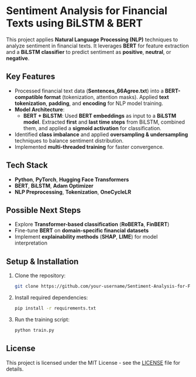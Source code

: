 # Sentiment Analysis for Financial Texts using BiLSTM & BERT

This project applies **Natural Language Processing (NLP)** techniques to analyze sentiment in financial texts. It leverages **BERT** for feature extraction and a **BiLSTM classifier** to predict sentiment as **positive**, **neutral**, or **negative**.

## Key Features

- Processed financial text data (**Sentences_66Agree.txt**) into a **BERT-compatible format** (tokenization, attention masks). Applied **text tokenization**, **padding**, and **encoding** for NLP model training.  
- **Model Architecture**:  
  - **BERT + BiLSTM**: Used **BERT embeddings** as input to a **BiLSTM model**. Extracted **first** and **last time steps** from BiLSTM, combined them, and applied a **sigmoid activation** for classification.
- Identified **class imbalance** and applied **oversampling & undersampling** techniques to balance sentiment distribution.
- Implemented **multi-threaded training** for faster convergence.

## Tech Stack

- **Python**, **PyTorch**, **Hugging Face Transformers**  
- **BERT**, **BiLSTM**, **Adam Optimizer**  
- **NLP Preprocessing**, **Tokenization**, **OneCycleLR**

## Possible Next Steps

- Explore **Transformer-based classification** (**RoBERTa**, **FinBERT**)  
- Fine-tune **BERT** on **domain-specific financial datasets**  
- Implement **explainability methods** (**SHAP**, **LIME**) for model interpretation

## Setup & Installation

1. Clone the repository:
    ```bash
    git clone https://github.com/your-username/Sentiment-Analysis-for-Finance.git
    ```
2. Install required dependencies:
    ```bash
    pip install -r requirements.txt
    ```
3. Run the training script:
    ```bash
    python train.py
    ```

## License

This project is licensed under the MIT License - see the [LICENSE](LICENSE) file for details.
